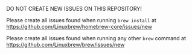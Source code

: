DO NOT CREATE NEW ISSUES ON THIS REPOSITORY!

Please create all issues found when running `brew install` at https://github.com/Linuxbrew/homebrew-core/issues/new

Please create all issues found when running any other `brew` command at https://github.com/Linuxbrew/brew/issues/new
